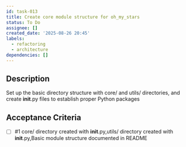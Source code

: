 ```yaml
---
id: task-013
title: Create core module structure for oh_my_stars
status: To Do
assignee: []
created_date: '2025-08-26 20:45'
labels:
  - refactoring
  - architecture
dependencies: []
---
```


## Description

Set up the basic directory structure with core/ and utils/ directories, and create __init__.py files to establish proper Python packages

## Acceptance Criteria
<!-- AC:BEGIN -->
- [ ] #1 core/ directory created with __init__.py,utils/ directory created with __init__.py,Basic module structure documented in README
<!-- AC:END -->
